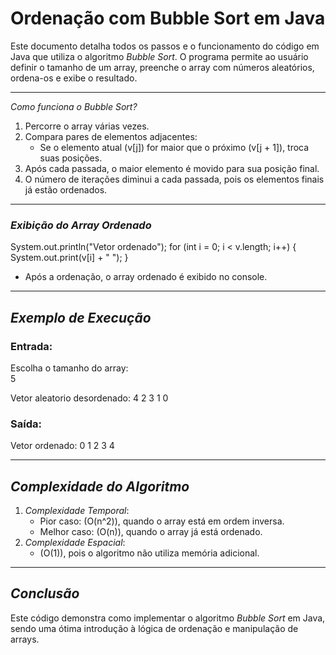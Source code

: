 
# Ordenação com Bubble Sort em Java

Este documento detalha todos os passos e o funcionamento do código em Java que utiliza o algoritmo *Bubble Sort*. O programa permite ao usuário definir o tamanho de um array, preenche o array com números aleatórios, ordena-os e exibe o resultado.

---


*Como funciona o Bubble Sort?*
1. Percorre o array várias vezes.
2. Compara pares de elementos adjacentes:
    - Se o elemento atual (v[j]) for maior que o próximo (v[j + 1]), troca suas posições.
3. Após cada passada, o maior elemento é movido para sua posição final.
4. O número de iterações diminui a cada passada, pois os elementos finais já estão ordenados.

---

### *Exibição do Array Ordenado*

System.out.println("Vetor ordenado");
for (int i = 0; i < v.length; i++) {
System.out.print(v[i] + " ");
}

- Após a ordenação, o array ordenado é exibido no console.

---

## *Exemplo de Execução*

### Entrada:

Escolha o tamanho do array:\
5

Vetor aleatorio desordenado:
4 2 3 1 0

### Saída:

Vetor ordenado:
0 1 2 3 4

---

## *Complexidade do Algoritmo*

1. *Complexidade Temporal*:
    - Pior caso: \(O(n^2)\), quando o array está em ordem inversa.
    - Melhor caso: \(O(n)\), quando o array já está ordenado.
2. *Complexidade Espacial*:
    - \(O(1)\), pois o algoritmo não utiliza memória adicional.

---

## *Conclusão*
Este código demonstra como implementar o algoritmo *Bubble Sort* em Java, sendo uma ótima introdução à lógica de ordenação e manipulação de arrays.